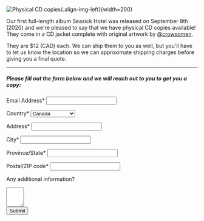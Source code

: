 
![Physical CD copies](/images/seasick-hotel-cd/cd2.jpg "Physical CD copies"){.align-img-left}{width=200}

Our first full-length album Seasick Hotel was released on September 8th (2020) and we're pleased to say that we have physical CD copies available! They come in a CD jacket complete with original artwork by [@crowsomen](https://instagram.com/crowsomen).

They are $12 (CAD) each. We can ship them to you as well, but you'll have to let us know the location so we can approximate shipping charges before giving you a final quote.

----------

##### Please fill out the form below and we will reach out to you to get you a copy:

<div id="contact-form" class="contact-form">
  <p id="contact-form-errors" style="display: none;">
  </p>

  <input type="hidden" name="namespace" value="merch" data-form-field/>

  <label for="email-box">Email Address*</label>
  <input type="email" name="email" id="email-box"/>

  <label for="country">Country*</label>
  <select name="country" id="country" data-form-field="required">
    <option value="CA">Canada</option>
    <option value="US">United States</option>
    <option disabled>-----</option>
    <option value="AT">Austria</option>
    <option value="BE">Belgium</option>
    <option value="BG">Bulgaria</option>
    <option value="HR">Croatia</option>
    <option value="CY">Cyprus</option>
    <option value="CZ">Czech Republic</option>
    <option value="DK">Denmark</option>
    <option value="EE">Estonia</option>
    <option value="FI">Finland</option>
    <option value="FR">France</option>
    <option value="DE">Germany</option>
    <option value="GR">Greece</option>
    <option value="HU">Hungary</option>
    <option value="IE">Ireland</option>
    <option value="IT">Italy</option>
    <option value="LV">Latvia</option>
    <option value="LT">Lithuania</option>
    <option value="LU">Luxembourg</option>
    <option value="MT">Malta</option>
    <option value="NL">Netherlands</option>
    <option value="PL">Poland</option>
    <option value="PT">Portugal</option>
    <option value="RO">Romania</option>
    <option value="SK">Slovakia</option>
    <option value="SI">Slovenia</option>
    <option value="ES">Spain</option>
    <option value="SE">Sweden</option>
    <option value="GB">United Kingdom</option>
  </select>


  <label for="address">Address*</label>
  <input type="text" name="address" id="address" data-form-field="required"/>

  <label for="city">City*</label>
  <input type="text" name="city" id="city" data-form-field="required"/>

  <label for="state">Province/State*</label>
  <input type="text" name="state" id="state" data-form-field="required"/>

  <label for="postal-code">Postal/ZIP code*</label>
  <input type="text" name="postal" id="postal-code" data-form-field="required"/>

  <label for="message-box">Any additional information?</label>
  <textarea rows="3" cols="3" name="message" id="message-box" data-form-field></textarea>

  <div class="form-bottom">
    <button id="contact-button">
      Submit
    </button>
  </div>
</div>

<div id="contact-success-message" style="display: none">
  <div class="content"></div>
  <a href="/" class="link">
    Back to home
  </a>
</div>
